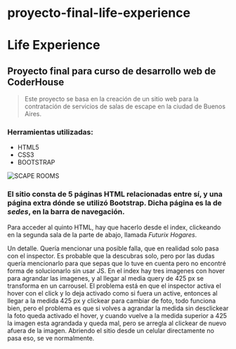 # proyecto-final-life-experience

#  Life Experience

## Proyecto final para curso de desarrollo web de CoderHouse

> Este proyecto se basa en la creación de un sitio web para la contratación de servicios de salas de escape en la ciudad de Buenos Aires.

### Herramientas utilizadas:
- HTML5
- CSS3
- BOOTSTRAP

![SCAPE ROOMS](https://images.unsplash.com/photo-1569002925653-ed18f55d7292?q=80&w=2070&auto=format&fit=crop&ixlib=rb-4.0.3&ixid=M3wxMjA3fDB8MHxwaG90by1wYWdlfHx8fGVufDB8fHx8fA%3D%3D "SCAPE ROOMS")

### El sitio consta de 5 páginas HTML relacionadas entre sí, y una página extra dónde se utilizó Bootstrap. Dicha página es la de *sedes*, en la barra de navegación.

Para acceder al quinto HTML, hay que hacerlo desde el index, clickeando en la segunda sala de la parte de abajo, llamada *Futurix Hogares*.

Un detalle. Quería mencionar una posible falla, que en realidad solo pasa con el inspector. Es probable que la descubras solo, pero por las dudas quería mencionarlo para que sepas que lo tuve en cuenta pero no encontré forma de solucionarlo sin usar JS.
En el index hay tres imagenes con hover para agrandar las imagenes, y al llegar al media query de 425 px se transforma en un carrousel. El problema está en que el inspector activa el hover con el click y lo deja activado como si fuera un active, entonces al llegar a la medida 425 px y clickear para cambiar de foto, todo funciona bien, pero el problema es que si volves a agrandar la medida sin desclickear la foto queda activado el hover, y cuando vuelve a la medida superior a 425 la imagen esta agrandada y queda mal, pero se arregla al clickear de nuevo afuera de la imagen. Abriendo el sitio desde un celular directamente no pasa eso, se ve normalmente. 
